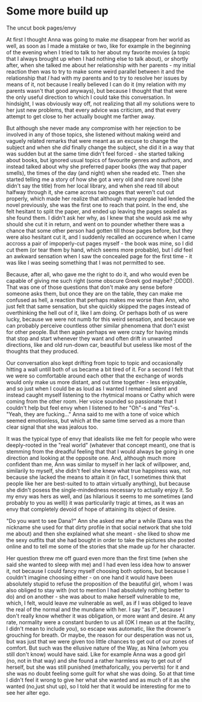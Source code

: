Some more build up
===

The uncut book pages/envy

At first I thought Anna was going to make *me* disappear from her world as well, as soon as I made a mistake or two, like for example in the beginning of the evening when I tried to talk to her about my favorite movies (a topic that I always brought up when I had nothing else to talk about), or shortly after, when she talked me about her relationship with her parents - my initial reaction then was to try to make some weird parallel between it and the relationship that *I* had with my parents and to try to resolve her issues by means of it, not because I really believed I can do it (my relation with my parents wasn't that good anyways), but because I thought that that were the only useful direction to which I could take this conversation. In hindsight, I was obviously way off, not realizing that all my solutions were to her just new problems, that every advice was criticism, and that every attempt to get close to her actually bought me farther away. 

But although she never made any compromise with her rejection to be involved in any of those topics, she listened without making weird and vaguely related remarks that were meant as an excuse to change the subject and when she *did* finally change the subject, she did it in a way that was sudden but at the same time didn't feel forced - she started talking about books, but ignored usual topics of favourite genres and authors, and instead talked about why she preferred paper books (the way that paper smells), the times of the day (and night) when she readed etc. Then she started telling me a story of how she got a very old and rare novel (she didn't say the title) from her local library, and when she read till about halfway through it, she came across two pages that weren't cut out properly, which made her realize that although many people had lended the novel previously, she was the first one to reach that point. In the end, she felt hesitant to split the paper, and ended up leaving the pages sealed as she found them. I didn't ask her why, as I knew that she would ask me why should she cut it in return, and went on to pounder whether there was a chance that some other person had gotten till those pages before, but they were also hesitant cut it, and I suddenly recalled an occurence when I came accross a pair of impoperly-cut pages myself - the book was mine, so I did cut them (or tear them by hand, which seems more probable), but I *did* feel an awkward sensation when I saw the concealed page for the first time - it was like I was seeing something that I was not permitted to see. 

Because, after all, who gave me the right to do it, and who would even be capable of giving me such right (some obscure Greek god maybe? ;DDDD). That was one of those questions that don't make any sense before someone asks them, but once they are on the table, they can make me confused as hell, a reaction that perhaps makes me worse than Ann, who just felt that same sensation, but she quickly skipped the pages instead of overthinking the hell out of it, like I am doing. Or perhaps both of us were lucky, because we were not numb for this weird sensation, and because we can probably perceive countless other similar phenomena that don't exist for other people. But then again perhaps we were crazy for having minds that stop and start whenever they want and often drift in unwanted directions, like and old run-down car, beautiful but useless like most of the thoughts that they produced.

Our conversation also kept drifting from topic to topic and occasionally hitting a wall untill both of us became a bit tired of it. For a second I felt that we were so comfortable around each other that the exchange of words would only make us more distant, and out time together - less enjoyable, and so just when I could be as loud as I wanted I remained silent and instead caught myself listening to the rhytmical moans or Cathy which were coming from the other room. Her voice sounded so passionate that I couldn't help but feel envy when I listened to her "Oh"-s and "Yes"-s. "Yeah, they are fucking..." Anna said to me with a tone of voice which seemed emotionless, but which at the same time served as a more than clear signal that she was jealous too. 

It was the typical type of envy that idealists like me felt for people who were deeply-rooted in the "real world" (whatever that concept meant), one that is stemming from the dreadful feeling that that I would always be going in one direction and looking at the opposite one. And, although much more confident than me, Ann was similar to myself in her lack of willpower, and, similarily to myself, she didn't feel she knew what true happiness was, not because she lacked the means to attain it (in fact, I sometimes think that people like her are best-suited to to attain virtually anything), but because she didn't posess the single-mindedness necessary to actually enjoy it. So my envy was hers as well, and (as hilarious it seems to me sometimes (and probably to you as well)) it was particularily tragic at times, as it was an envy that completely devoid of hope of attaining its object of desire. 

"Do you want to see Dana?" Ann she asked me after a while (Dana was the nickname she used for that dirty profile in that social network that she told me about) and then she explained what she meant - she liked to show me the sexy outfits that she had bought in order to take the pictures she posted online and to tell me some of the stories that she made up for her character.

Her question threw me off guard even more than the first time (when she said she wanted to sleep with me) and I had even less idea how to answer it, not because I could fancy myself choosing both options, but because I couldn't imagine choosing either - on one hand it would have been absolutely stupid to refuse the proposition of the beautiful girl, whom I was also obliged to stay with (not to mention I had absolutely nothing better to do) and on another - she was about to make herself vulnerable to me, which, I felt, would leave *me* vulnerable as well, as if I was obliged to leave the real of the normal and the mundane with her. I say "as if", because I don't really know whether it was obligation, or more want and desire. At any rate, normality were a constant burden to us all (OK I mean *us* at the facility, I didn't mean to include *you*), so escape was automatic, like the drowner's grouching for breath. Or maybe, the reason for our desperation was not us, but was just that we were given too little chances to get out of our zones of comfort. But such was the ellusive nature of the Way, as Nina (whom you still don't know) would have said. Like for example Anna was a good girl (no, not in that way) and she found a rather harmless way to get out of herself, but she was still punished (methaforically, you perverts) for it and she was no doubt feeling some guilt for what she was doing. So at that time I didn't feel it wrong to give her what she wanted and as much of it as she wanted (no,just shut up), so I told her that it would be interesting for me to see her alter ego. 

